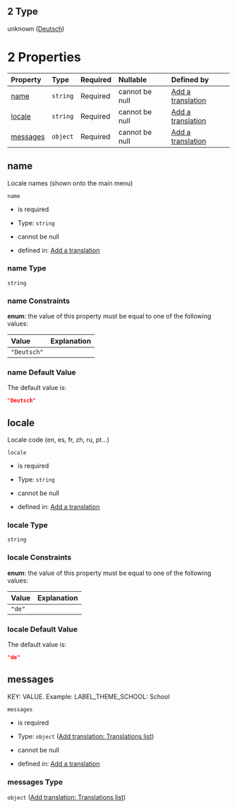 ## 2 Type

unknown ([Deutsch](add-translation-anyof-deutsch.md))

# 2 Properties

| Property              | Type     | Required | Nullable       | Defined by                                                                                                                                             |
| :-------------------- | :------- | :------- | :------------- | :----------------------------------------------------------------------------------------------------------------------------------------------------- |
| [name](#name)         | `string` | Required | cannot be null | [Add a translation](add-translation-anyof-deutsch-properties-name.md "add-translation.json#/anyOf/2/properties/name")                                  |
| [locale](#locale)     | `string` | Required | cannot be null | [Add a translation](add-translation-anyof-deutsch-properties-locale.md "add-translation.json#/anyOf/2/properties/locale")                              |
| [messages](#messages) | `object` | Required | cannot be null | [Add a translation](add-translation-anyof-deutsch-properties-add-translation-translations-list.md "add-translation.json#/anyOf/2/properties/messages") |

## name

Locale names (shown onto the main menu)

`name`

*   is required

*   Type: `string`

*   cannot be null

*   defined in: [Add a translation](add-translation-anyof-deutsch-properties-name.md "add-translation.json#/anyOf/2/properties/name")

### name Type

`string`

### name Constraints

**enum**: the value of this property must be equal to one of the following values:

| Value       | Explanation |
| :---------- | :---------- |
| `"Deutsch"` |             |

### name Default Value

The default value is:

```json
"Deutsch"
```

## locale

Locale code (en, es, fr, zh, ru, pt...)

`locale`

*   is required

*   Type: `string`

*   cannot be null

*   defined in: [Add a translation](add-translation-anyof-deutsch-properties-locale.md "add-translation.json#/anyOf/2/properties/locale")

### locale Type

`string`

### locale Constraints

**enum**: the value of this property must be equal to one of the following values:

| Value  | Explanation |
| :----- | :---------- |
| `"de"` |             |

### locale Default Value

The default value is:

```json
"de"
```

## messages

KEY: VALUE. Example: LABEL\_THEME\_SCHOOL: School

`messages`

*   is required

*   Type: `object` ([Add translation: Translations list](add-translation-anyof-deutsch-properties-add-translation-translations-list.md))

*   cannot be null

*   defined in: [Add a translation](add-translation-anyof-deutsch-properties-add-translation-translations-list.md "add-translation.json#/anyOf/2/properties/messages")

### messages Type

`object` ([Add translation: Translations list](add-translation-anyof-deutsch-properties-add-translation-translations-list.md))
